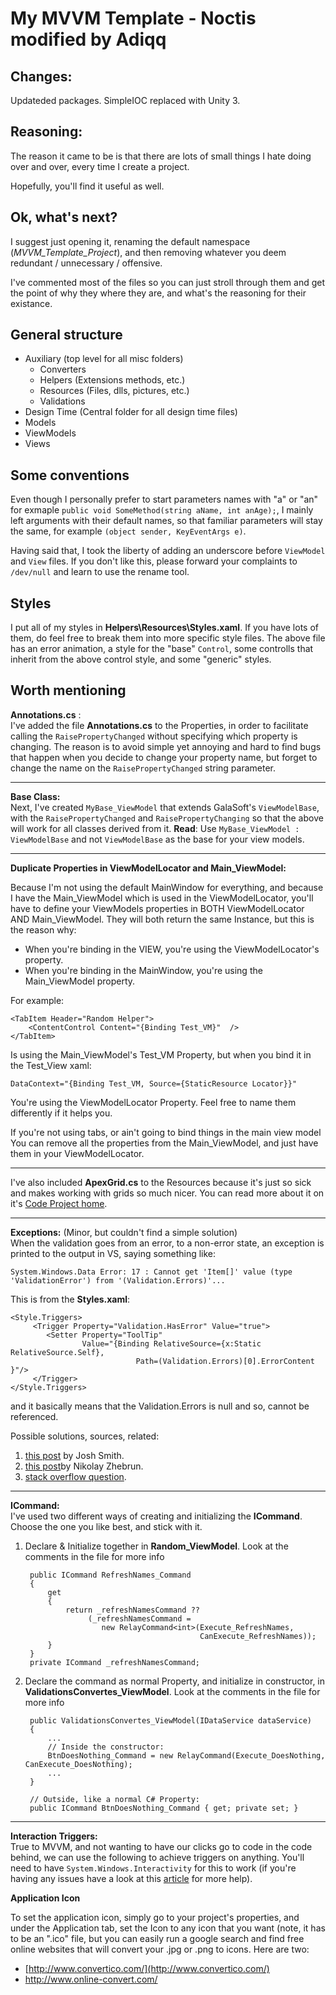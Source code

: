 # My MVVM Template - Noctis modified by Adiqq

## Changes:
Updateded packages.
SimpleIOC replaced with Unity 3.

## Reasoning:
The reason it came to be is that there are lots of small things I hate doing 
over and over, every time I create a project. 

Hopefully, you'll find it useful as well.

## Ok, what's next?
I suggest just opening it, renaming the default namespace (*MVVM_Template_Project*),
and then removing whatever you deem redundant / unnecessary / offensive.

I've commented most of the files so you can just stroll through them and get
the point of why they where they are, and what's the reasoning for their 
existance.

## General structure
* Auxiliary        (top level for all misc folders)
  * Converters
  * Helpers        (Extensions methods, etc.)
  * Resources    (Files, dlls, pictures, etc.)
  * Validations
* Design Time    (Central folder for all design time files)
* Models        
* ViewModels    
* Views

## Some conventions
Even though I personally prefer to start parameters names with "a" or "an" for
exmaple `public void SomeMethod(string aName, int anAge);`, I mainly left 
arguments with their default names, so that familiar parameters will stay the 
same, for example `(object sender, KeyEventArgs e)`.

Having said that, I took the liberty of adding an underscore before `ViewModel` 
and `View` files. If you don't like this, please forward your complaints to
 `/dev/null` and learn to use the rename tool.
 
## Styles
I put all of my styles in **Helpers\Resources\Styles.xaml**. If you have lots
of them, do feel free to break them into more specific style files.
The above file has an error animation, a style for the "base" `Control`, some 
controlls that inherit from the above control style, and some "generic" styles.

## Worth mentioning
**Annotations.cs** :  
I've added the file **Annotations.cs** to the Properties, in order to facilitate
calling the `RaisePropertyChanged` without specifying which property is changing.
The reason is to avoid simple yet annoying and hard to find bugs that happen when
you decide to change your property name, but forget to change the name on the 
`RaisePropertyChanged` string parameter.

---
**Base Class:**  
Next, I've created `MyBase_ViewModel` that extends GalaSoft's `ViewModelBase`, 
with the `RaisePropertyChanged` and `RaisePropertyChanging` so that the above 
will work for all classes derived from it. **Read**: Use
 `MyBase_ViewModel : ViewModelBase` and not `ViewModelBase` as the base for
 your view models.

---
**Duplicate Properties in ViewModelLocator and Main_ViewModel:**    

Because I'm not using the default MainWindow for everything, and because I have
the Main_ViewModel which is used in the ViewModelLocator, you'll have to define
your ViewModels properties in BOTH ViewModelLocator AND Main_ViewModel.
They will both return the same Instance, but this is the reason why:

 - When you're binding in the VIEW, you're using the ViewModelLocator's 
 property.  
 - When you're binding in the MainWindow, you're using the Main_ViewModel 
 property.

For example: 

    <TabItem Header="Random Helper">  
        <ContentControl Content="{Binding Test_VM}"  />
    </TabItem>

Is using the Main_ViewModel's Test_VM Property, but when you bind it in the
Test_View xaml:

    DataContext="{Binding Test_VM, Source={StaticResource Locator}}"

You're using the ViewModelLocator Property.
Feel free to name them differently if it helps you.

If you're not using tabs, or ain't going to bind things in the main view model
You can remove all the properties from the Main_ViewModel, and just have them
in your ViewModelLocator.

---
I've also included **ApexGrid.cs** to the Resources because it's just so sick and
makes working with grids so much nicer. 
You can read more about it on it's 
[Code Project home](http://www.codeproject.com/Articles/233886/Tidy-Up-XAML-with-the-ApexGrid).

---
**Exceptions:**  (Minor, but couldn't find a simple solution)  
When the validation goes from an error, to a non-error state, an exception is
printed to the output in VS, saying  something like:
  
    System.Windows.Data Error: 17 : Cannot get 'Item[]' value (type 'ValidationError') from '(Validation.Errors)'...

 This is from the **Styles.xaml**:

    <Style.Triggers>
         <Trigger Property="Validation.HasError" Value="true">
		    <Setter Property="ToolTip"
					Value="{Binding RelativeSource={x:Static RelativeSource.Self},
								Path=(Validation.Errors)[0].ErrorContent }"/>
	     </Trigger>
    </Style.Triggers>

and it basically means that the Validation.Errors is null and so, cannot be
referenced.

Possible solutions, sources, related:

1. [this post](http://joshsmithonwpf.wordpress.com/2008/10/08/binding-to-validationerrors0-without-creating-debug-spew/) by Josh Smith.
2. [this post](http://zhebrun.blogspot.com.au/2008/03/wpf-bug-with-validationerror.html)by Nikolay Zhebrun.
3.  [stack overflow question](http://stackoverflow.com/q/2260616/1698987).

---
**ICommand:**  
I've used two different ways of creating and initializing the **ICommand**.
Choose the one you like best, and stick with it.

1. Declare & Initialize together in **Random_ViewModel**. Look at the comments
in the file for more info  


        public ICommand RefreshNames_Command  
        {  
			get  
			{
				return _refreshNamesCommand ??
					 (_refreshNamesCommand = 
						new RelayCommand<int>(Execute_RefreshNames, 
											  CanExecute_RefreshNames));
			}
		}
		private ICommand _refreshNamesCommand;

2. Declare the command as normal Property, and initialize in constructor,
in **ValidationsConvertes_ViewModel**. Look at the comments in the file for
more info  

		
		public ValidationsConvertes_ViewModel(IDataService dataService)
		{
			...
			// Inside the constructor:
			BtnDoesNothing_Command = new RelayCommand(Execute_DoesNothing, CanExecute_DoesNothing);
			...
		}
		
		// Outside, like a normal C# Property:
        public ICommand BtnDoesNothing_Command { get; private set; }

---
**Interaction Triggers:**  
True to MVVM, and not wanting to have our clicks go to code in the code behind,
we can use the following to achieve triggers on anything. You'll need to have
`System.Windows.Interactivity` for this to work (if you're having any issues
have a look at this [article](http://www.codeproject.com/Articles/125188/Using-EventTrigger-in-XAML-for-MVVM-No-Code-Behind) for more help).
  
**Application Icon** 

To set the application icon, simply go to your project's properties, and under the Application tab, set the Icon to any icon that you want (note, it has to be an ".ico" file, but you can easily run a google search and find free online websites that will convert your .jpg or .png to icons. Here are two:

 - [http://www.convertico.com/](http://www.convertico.com/)
 - [http://www.online-convert.com/ ](http://www.online-convert.com/ ) 
